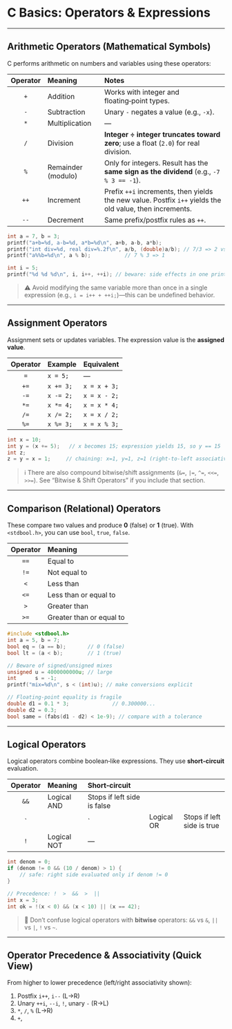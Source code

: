 # C Basics: Operators & Expressions

---

## Arithmetic Operators (Mathematical Symbols)

C performs arithmetic on numbers and variables using these operators:

| Operator | Meaning            | Notes                                                                                                    |
| :------: | :----------------- | :------------------------------------------------------------------------------------------------------- |
|    `+`   | Addition           | Works with integer and floating‑point types.                                                             |
|    `-`   | Subtraction        | Unary `-` negates a value (e.g., `-x`).                                                                  |
|    `*`   | Multiplication     | —                                                                                                        |
|    `/`   | Division           | **Integer ÷ integer truncates toward zero**; use a float (`2.0`) for real division.                      |
|    `%`   | Remainder (modulo) | Only for integers. Result has the **same sign as the dividend** (e.g., `-7 % 3 == -1`).                  |
|   `++`   | Increment          | Prefix `++i` increments, then yields the new value. Postfix `i++` yields the old value, then increments. |
|   `--`   | Decrement          | Same prefix/postfix rules as `++`.                                                                       |

```c
int a = 7, b = 3;
printf("a+b=%d, a-b=%d, a*b=%d\n", a+b, a-b, a*b);
printf("int div=%d, real div=%.2f\n", a/b, (double)a/b); // 7/3 => 2 vs 2.33
printf("a%%b=%d\n", a % b);           // 7 % 3 => 1

int i = 5;
printf("%d %d %d\n", i, i++, ++i); // beware: side effects in one printf can confuse readers
```

> ⚠️ Avoid modifying the same variable more than once in a single expression (e.g., `i = i++ + ++i;`)—this can be undefined behavior.

---

## Assignment Operators

Assignment sets or updates variables. The expression value is the **assigned value**.

| Operator | Example   | Equivalent   |
| :------: | :-------- | :----------- |
|    `=`   | `x = 5;`  | —            |
|   `+=`   | `x += 3;` | `x = x + 3;` |
|   `-=`   | `x -= 2;` | `x = x - 2;` |
|   `*=`   | `x *= 4;` | `x = x * 4;` |
|   `/=`   | `x /= 2;` | `x = x / 2;` |
|   `%=`   | `x %= 3;` | `x = x % 3;` |

```c
int x = 10;
int y = (x += 5);   // x becomes 15; expression yields 15, so y == 15
int z;
z = y = x = 1;     // chaining: x=1, y=1, z=1 (right‑to‑left associativity)
```

> ℹ️ There are also compound bitwise/shift assignments (`&=`, `|=`, `^=`, `<<=`, `>>=`). See “Bitwise & Shift Operators” if you include that section.

---

## Comparison (Relational) Operators

These compare two values and produce **0** (false) or **1** (true). With `<stdbool.h>`, you can use `bool`, `true`, `false`.

| Operator | Meaning                  |
| :------: | :----------------------- |
|   `==`   | Equal to                 |
|   `!=`   | Not equal to             |
|    `<`   | Less than                |
|   `<=`   | Less than or equal to    |
|    `>`   | Greater than             |
|   `>=`   | Greater than or equal to |

```c
#include <stdbool.h>
int a = 5, b = 7;
bool eq = (a == b);       // 0 (false)
bool lt = (a < b);        // 1 (true)

// Beware of signed/unsigned mixes
unsigned u = 4000000000u; // large
int      s = -1;
printf("mix=%d\n", s < (int)u); // make conversions explicit

// Floating‑point equality is fragile
double d1 = 0.1 * 3;              // 0.300000...
double d2 = 0.3;
bool same = (fabs(d1 - d2) < 1e-9); // compare with a tolerance
```

---

## Logical Operators

Logical operators combine boolean‑like expressions. They use **short‑circuit** evaluation.

| Operator | Meaning     | Short‑circuit               |            |                            |
| :------: | :---------- | :-------------------------- | ---------- | -------------------------- |
|   `&&`   | Logical AND | Stops if left side is false |            |                            |
|    \`    |             | \`                          | Logical OR | Stops if left side is true |
|    `!`   | Logical NOT | —                           |            |                            |

```c
int denom = 0;
if (denom != 0 && (10 / denom) > 1) {
    // safe: right side evaluated only if denom != 0
}

// Precedence: !  >  &&  >  ||
int x = 3;
int ok = !(x < 0) && (x < 10) || (x == 42);
```

> 🔄 Don’t confuse logical operators with **bitwise** operators: `&&` vs `&`, `||` vs `|`, `!` vs `~`.

---

## Operator Precedence & Associativity (Quick View)

From higher to lower precedence (left/right associativity shown):

1. Postfix `i++`, `i--` (L→R)
2. Unary `++i`, `--i`, `!`, unary `-` (R→L)
3. `*`, `/`, `%` (L→R)
4. `+`,
